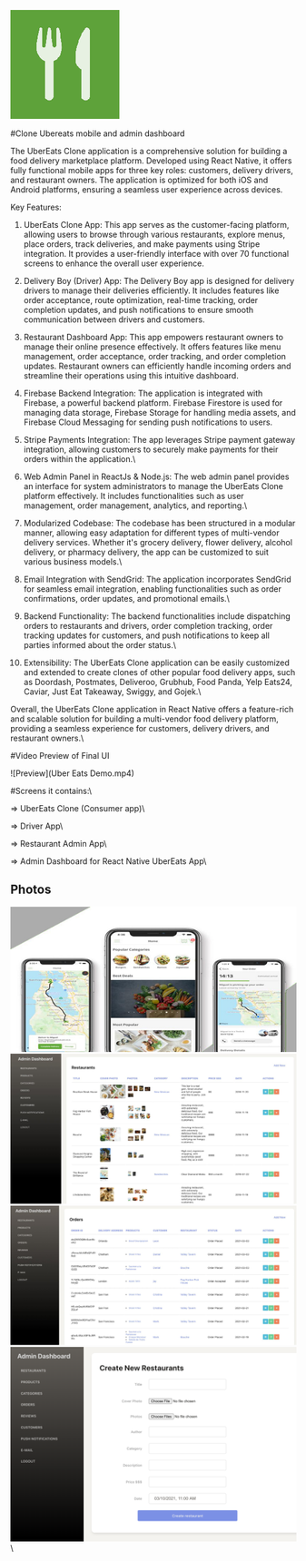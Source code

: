![Preview](/logo.png)

#Clone Ubereats mobile and admin dashboard 

The UberEats Clone application is a comprehensive solution for building a food delivery marketplace platform. Developed using React Native, it offers fully functional mobile apps for three key roles: customers, delivery drivers, and restaurant owners. The application is optimized for both iOS and Android platforms, ensuring a seamless user experience across devices.

Key Features:
1. UberEats Clone App: This app serves as the customer-facing platform, allowing users to browse through various restaurants, explore menus, place orders, track deliveries, and make payments using Stripe integration. It provides a user-friendly interface with over 70 functional screens to enhance the overall user experience.

2. Delivery Boy (Driver) App: The Delivery Boy app is designed for delivery drivers to manage their deliveries efficiently. It includes features like order acceptance, route optimization, real-time tracking, order completion updates, and push notifications to ensure smooth communication between drivers and customers.

3. Restaurant Dashboard App: This app empowers restaurant owners to manage their online presence effectively. It offers features like menu management, order acceptance, order tracking, and order completion updates. Restaurant owners can efficiently handle incoming orders and streamline their operations using this intuitive dashboard.

4. Firebase Backend Integration: The application is integrated with Firebase, a powerful backend platform. Firebase Firestore is used for managing data storage, Firebase Storage for handling media assets, and Firebase Cloud Messaging for sending push notifications to users.

5. Stripe Payments Integration: The app leverages Stripe payment gateway integration, allowing customers to securely make payments for their orders within the application.\

6. Web Admin Panel in ReactJs & Node.js: The web admin panel provides an interface for system administrators to manage the UberEats Clone platform effectively. It includes functionalities such as user management, order management, analytics, and reporting.\

7. Modularized Codebase: The codebase has been structured in a modular manner, allowing easy adaptation for different types of multi-vendor delivery services. Whether it's grocery delivery, flower delivery, alcohol delivery, or pharmacy delivery, the app can be customized to suit various business models.\

8. Email Integration with SendGrid: The application incorporates SendGrid for seamless email integration, enabling functionalities such as order confirmations, order updates, and promotional emails.\

9. Backend Functionality: The backend functionalities include dispatching orders to restaurants and drivers, order completion tracking, order tracking updates for customers, and push notifications to keep all parties informed about the order status.\

10. Extensibility: The UberEats Clone application can be easily customized and extended to create clones of other popular food delivery apps, such as Doordash, Postmates, Deliveroo, Grubhub, Food Panda, Yelp Eats24, Caviar, Just Eat Takeaway, Swiggy, and Gojek.\

Overall, the UberEats Clone application in React Native offers a feature-rich and scalable solution for building a multi-vendor food delivery platform, providing a seamless experience for customers, delivery drivers, and restaurant owners.\

#Video Preview of Final UI

![Preview](Uber Eats Demo.mp4)

#Screens it contains:\

=> UberEats Clone (Consumer app)\

=> Driver App\

=> Restaurant Admin App\

=> Admin Dashboard for React Native UberEats App\

## Photos
![Preview](/1.jpg)\
![Preview](2.jpg)\
![Preview](3.jpg)\
![Preview](4.png)\
